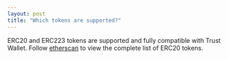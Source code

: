 ```yaml
---
layout: post
title: "Which tokens are supported?"
---
```


ERC20 and ERC223 tokens are supported and fully compatible with Trust Wallet. Follow [etherscan](https://etherscan.io/tokens) to view the complete list of ERC20 tokens.